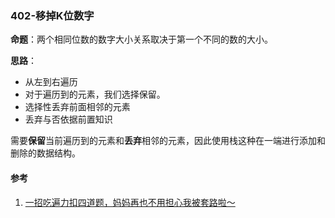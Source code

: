 ### 402-移掉K位数字



**命题**：两个相同位数的数字大小关系取决于第一个不同的数的大小。

**思路**：

- 从左到右遍历
- 对于遍历到的元素，我们选择保留。
- 选择性丢弃前面相邻的元素
- 丢弃与否依据前置知识

需要**保留**当前遍历到的元素和**丢弃**相邻的元素，因此使用栈这种在一端进行添加和删除的数据结构。

#### 参考

1. [一招吃遍力扣四道题，妈妈再也不用担心我被套路啦～](https://leetcode-cn.com/problems/remove-k-digits/solution/yi-zhao-chi-bian-li-kou-si-dao-ti-ma-ma-zai-ye-b-5/)

